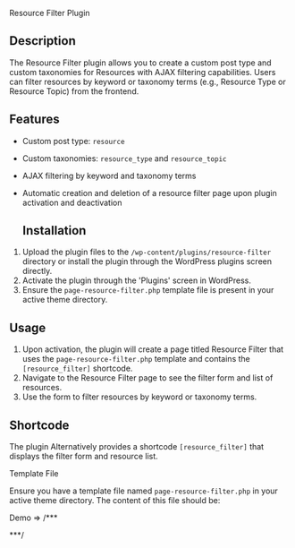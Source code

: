 Resource Filter Plugin

  Description
  --------------

The  Resource Filter  plugin allows you to create a custom post type and custom taxonomies for Resources with AJAX filtering capabilities. Users can filter resources by keyword or taxonomy terms (e.g., Resource Type or Resource Topic) from the frontend.

  Features
  ------------

- Custom post type: `resource`
- Custom taxonomies: `resource_type` and `resource_topic`
- AJAX filtering by keyword and taxonomy terms
- Automatic creation and deletion of a resource filter page upon plugin activation and deactivation

  Installation
  --------------

1. Upload the plugin files to the `/wp-content/plugins/resource-filter` directory or install the plugin through the WordPress plugins screen directly.
2. Activate the plugin through the 'Plugins' screen in WordPress.
3. Ensure the `page-resource-filter.php` template file is present in your active theme directory.

  Usage
  ---------

1. Upon activation, the plugin will create a page titled  Resource Filter  that uses the `page-resource-filter.php` template and contains the `[resource_filter]` shortcode.
2. Navigate to the  Resource Filter  page to see the filter form and list of resources.
3. Use the form to filter resources by keyword or taxonomy terms.

  Shortcode
  ----------------

The plugin  Alternatively provides a shortcode `[resource_filter]` that displays the filter form and resource list.

  Template File

Ensure you have a template file named `page-resource-filter.php` in your active theme directory. The content of this file should be:

Demo
=>
/***
<?php
/*
Template Name: Resource Filter
*/

get_header(); ?>

<?php echo do_shortcode('[resource_filter]'); ?>

<?php get_footer(); ?>
***/
